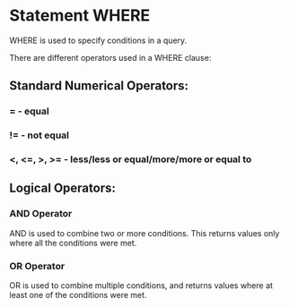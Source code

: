 # Statement WHERE

WHERE is used to specify conditions in a query.

There are different operators used in a WHERE clause:

## Standard Numerical Operators:

### **=** - equal

### **!=** - not equal

### **<, <=, >, >=** - less/less or equal/more/more or equal to

## Logical Operators:

### AND Operator

AND is used to combine two or more conditions. This returns values only where all the conditions were met.

### OR Operator

OR is used to combine multiple conditions, and returns values where at least one of the conditions were met.
